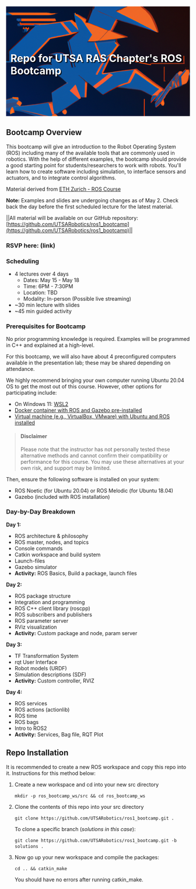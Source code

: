 <p align="center">
  <img src="docs/rowdy_robot.png" style="object-fit: cover; width: 100%; height: 300px;" />
  <h1 style="position: absolute; top: 150px; left: 50%; transform: translateX(-50%); color: white; text-shadow: 2px 2px 2px black;">Repo for UTSA RAS Chapter's ROS Bootcamp</h1>
</p>

## Bootcamp Overview
This bootcamp will give an introduction to the Robot Operating System (ROS) including many of the available tools that are commonly used in robotics. With the help of different examples, the bootcamp should provide a good starting point for students/researchers to work with robots. You'll learn how to create software including simulation, to interface sensors and actuators, and to integrate control algorithms.

Material derived from [ETH Zurich - ROS Course](https://rsl.ethz.ch/education-students/lectures/ros.html)

**Note:** Examples and slides are undergoing changes as of May 2. Check back the day before the first scheduled lecture for the latest material.

||All material will be available on our GitHub repository: [https://github.com/UTSARobotics/ros1_bootcamp](https://github.com/UTSARobotics/ros1_bootcamp)||

### RSVP here: (link)

### Scheduling
- 4 lectures over 4 days
    - Dates: May 15 - May 18
    - Time: 6PM - 7:30PM
    - Location: TBD
    - Modality: In-person (Possible live streaming)
- ~30 min lecture with slides
- ~45 min guided activity

### Prerequisites for Bootcamp

No prior programming knowledge is required. Examples will be programmed in C++ and explained at a high-level.

For this bootcamp, we will also have about 4 preconfigured computers available in the presentation lab; these may be shared depending on attendance.

We highly recommend bringing your own computer running Ubuntu 20.04 OS to get the most out of this course. However, other options for participating include:
- On Windows 11: [WSL2](https://github.com/ishkapoor2000/Install_ROS_Noetic_On_WSL)
- [Docker container with ROS and Gazebo pre-installed](http://wiki.ros.org/docker/Tutorials/Docker)
- [Virtual machine (e.g., VirtualBox, VMware) with Ubuntu and ROS installed](https://subscription.packtpub.com/book/iot-&-hardware/9781783554713/1/ch01lvl1sec13/setting-ros-on-virtualbox)

> #### Disclaimer
> Please note that the instructor has not personally tested these alternative methods and cannot confirm their compatibility or performance for this course. You may use these alternatives at your own risk, and support may be limited.

Then, ensure the following software is installed on your system:
- ROS Noetic (for Ubuntu 20.04) or ROS Melodic (for Ubuntu 18.04)
- Gazebo (included with ROS installation)


### Day-by-Day Breakdown
**Day 1:**
- ROS architecture & philosophy
- ROS master, nodes, and topics
- Console commands
- Catkin workspace and build system
- Launch-files
- Gazebo simulator
- **Activity:** ROS Basics, Build a package, launch files

**Day 2:**
- ROS package structure
- Integration and programming
- ROS C++ client library (roscpp)
- ROS subscribers and publishers
- ROS parameter server
- RViz visualization
- **Activity:** Custom package and node, param server

**Day 3:**
- TF Transformation System
- rqt User Interface
- Robot models (URDF)
- Simulation descriptions (SDF)
- **Activity:** Custom controller, RVIZ

**Day 4:**
- ROS services
- ROS actions (actionlib)
- ROS time
- ROS bags
- Intro to ROS2
- **Activity:** Services, Bag file, RQT Plot

## Repo Installation
It is recommended to create a new ROS workspace and copy this repo into it. Instructions for this method below:
1. Create a new workspace and cd into your new src directory
    ```
    mkdir -p ros_bootcamp_ws/src && cd ros_bootcamp_ws
    ```
2. Clone the contents of this repo into your src directory
    ```
    git clone https://github.com/UTSARobotics/ros1_bootcamp.git .
    ```
    
    To clone a specific branch (*solutions in this case*):
    ```
    git clone https://github.com/UTSARobotics/ros1_bootcamp.git -b solutions .
    ```

3. Now go up your new workspace and compile the packages:
    ```
    cd .. && catkin_make
    ```
    You should have no errors after running catkin_make.

